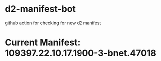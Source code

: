 # d2-manifest-bot
github action for checking for new d2 manifest

# Current Manifest: 109397.22.10.17.1900-3-bnet.47018